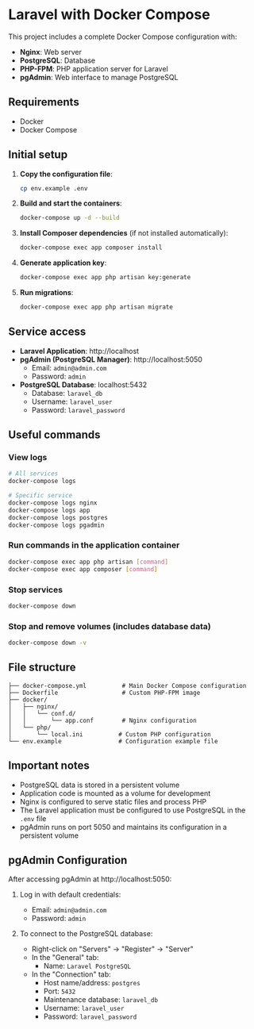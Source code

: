 # Laravel with Docker Compose

This project includes a complete Docker Compose configuration with:
- **Nginx**: Web server
- **PostgreSQL**: Database
- **PHP-FPM**: PHP application server for Laravel
- **pgAdmin**: Web interface to manage PostgreSQL

## Requirements

- Docker
- Docker Compose

## Initial setup

1. **Copy the configuration file**:
   ```bash
   cp env.example .env
   ```

2. **Build and start the containers**:
   ```bash
   docker-compose up -d --build
   ```

3. **Install Composer dependencies** (if not installed automatically):
   ```bash
   docker-compose exec app composer install
   ```

4. **Generate application key**:
   ```bash
   docker-compose exec app php artisan key:generate
   ```

5. **Run migrations**:
   ```bash
   docker-compose exec app php artisan migrate
   ```

## Service access

- **Laravel Application**: http://localhost
- **pgAdmin (PostgreSQL Manager)**: http://localhost:5050
  - Email: `admin@admin.com`
  - Password: `admin`
- **PostgreSQL Database**: localhost:5432
  - Database: `laravel_db`
  - Username: `laravel_user`
  - Password: `laravel_password`

## Useful commands

### View logs
```bash
# All services
docker-compose logs

# Specific service
docker-compose logs nginx
docker-compose logs app
docker-compose logs postgres
docker-compose logs pgadmin
```

### Run commands in the application container
```bash
docker-compose exec app php artisan [command]
docker-compose exec app composer [command]
```

### Stop services
```bash
docker-compose down
```

### Stop and remove volumes (includes database data)
```bash
docker-compose down -v
```

## File structure

```
├── docker-compose.yml          # Main Docker Compose configuration
├── Dockerfile                  # Custom PHP-FPM image
├── docker/
│   ├── nginx/
│   │   └── conf.d/
│   │       └── app.conf        # Nginx configuration
│   └── php/
│       └── local.ini          # Custom PHP configuration
└── env.example                # Configuration example file
```

## Important notes

- PostgreSQL data is stored in a persistent volume
- Application code is mounted as a volume for development
- Nginx is configured to serve static files and process PHP
- The Laravel application must be configured to use PostgreSQL in the `.env` file
- pgAdmin runs on port 5050 and maintains its configuration in a persistent volume

## pgAdmin Configuration

After accessing pgAdmin at http://localhost:5050:

1. Log in with default credentials:
   - Email: `admin@admin.com`
   - Password: `admin`

2. To connect to the PostgreSQL database:
   - Right-click on "Servers" → "Register" → "Server"
   - In the "General" tab:
     - Name: `Laravel PostgreSQL`
   - In the "Connection" tab:
     - Host name/address: `postgres`
     - Port: `5432`
     - Maintenance database: `laravel_db`
     - Username: `laravel_user`
     - Password: `laravel_password` 